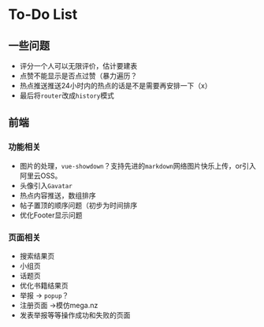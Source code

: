 # To-Do List

## 一些问题

- 评分一个人可以无限评价，估计要建表
- 点赞不能显示是否点过赞（暴力遍历？
- 热点推送推送24小时内的热点的话是不是需要再安排一下（x）
- 最后将`router`改成`history`模式

## 前端

### 功能相关

- 图片的处理，`vue-showdown`？支持先进的`markdown`网络图片快乐上传，or引入阿里云OSS。
- 头像引入`Gavatar`
- 热点内容推送，数组排序
- 帖子置顶的顺序问题（初步为时间排序
- 优化Footer显示问题

### 页面相关

- 搜索结果页
- 小组页
- 话题页
- 优化书籍结果页
- 举报 -> `popup`？
- 注册页面 ->模仿mega.nz
- 发表举报等等操作成功和失败的页面

